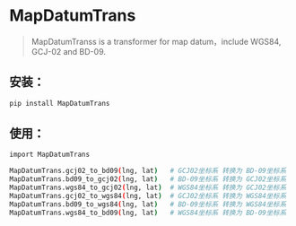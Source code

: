 # MapDatumTrans

> MapDatumTranss is a transformer for map datum，include WGS84, GCJ-02 and BD-09.

## 安装：

```bash
pip install MapDatumTrans
```

## 使用：

```bash
import MapDatumTrans

MapDatumTrans.gcj02_to_bd09(lng, lat)   # GCJ02坐标系 转换为 BD-09坐标系
MapDatumTrans.bd09_to_gcj02(lng, lat)   # BD-09坐标系 转换为 GCJ02坐标系
MapDatumTrans.wgs84_to_gcj02(lng, lat)  # WGS84坐标系 转换为 GCJ02坐标系
MapDatumTrans.gcj02_to_wgs84(lng, lat)  # GCJ02坐标系 转换为 WGS84坐标系
MapDatumTrans.bd09_to_wgs84(lng, lat)   # BD-09坐标系 转换为 WGS84坐标系
MapDatumTrans.wgs84_to_bd09(lng, lat)   # WGS84坐标系 转换为 BD-09坐标系
```